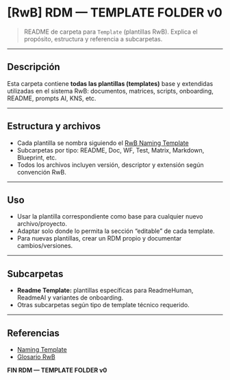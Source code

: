 # [RwB] RDM — TEMPLATE FOLDER v0

> README de carpeta para `Template` (plantillas RwB). Explica el propósito, estructura y referencia a subcarpetas.

---

## Descripción
Esta carpeta contiene **todas las plantillas (templates)** base y extendidas utilizadas en el sistema RwB: documentos, matrices, scripts, onboarding, README, prompts AI, KNS, etc.

---

## Estructura y archivos
 - Cada plantilla se nombra siguiendo el [RwB Naming Template](naming/rw_b_naming_template_v_1.md)
- Subcarpetas por tipo: README, Doc, WF, Test, Matrix, Markdown, Blueprint, etc.
- Todos los archivos incluyen versión, descriptor y extensión según convención RwB.

---

## Uso
- Usar la plantilla correspondiente como base para cualquier nuevo archivo/proyecto.
- Adaptar solo donde lo permita la sección “editable” de cada template.
- Para nuevas plantillas, crear un RDM propio y documentar cambios/versiones.

---

## Subcarpetas
- **Readme Template:** plantillas específicas para ReadmeHuman, ReadmeAI y variantes de onboarding.
- Otras subcarpetas según tipo de template técnico requerido.

---

## Referencias
 - [Naming Template](naming/rw_b_naming_template_v_1.md)
 - [Glosario RwB](../knowledges/glossary/rw_b_glosario_code_v_0_core.md)

**FIN RDM — TEMPLATE FOLDER v0**

